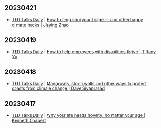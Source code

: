 ## 20230421
- [TED Talks Daily](https://www.ted.com/talks) | [How to feng shui your fridge -- and other happy climate hacks | Jiaying Zhao](https://www.ted.com/talks/jiaying_zhao_how_to_feng_shui_your_fridge_and_other_happy_climate_hacks?rss)

## 20230419
- [TED Talks Daily](https://www.ted.com/talks) | [How to help employees with disabilities thrive  | Tiffany Yu](https://www.ted.com/talks/tiffany_yu_how_to_help_employees_with_disabilities_thrive?rss)

## 20230418
- [TED Talks Daily](https://www.ted.com/talks) | [Mangroves, storm walls and other ways to protect coasts from climate change | Dave Sivaprasad](https://www.ted.com/talks/dave_sivaprasad_mangroves_storm_walls_and_other_ways_to_protect_coasts_from_climate_change?rss)

## 20230417
- [TED Talks Daily](https://www.ted.com/talks) | [Why your life needs novelty, no matter your age | Kenneth Chabert](https://www.ted.com/talks/kenneth_chabert_why_your_life_needs_novelty_no_matter_your_age?rss)

